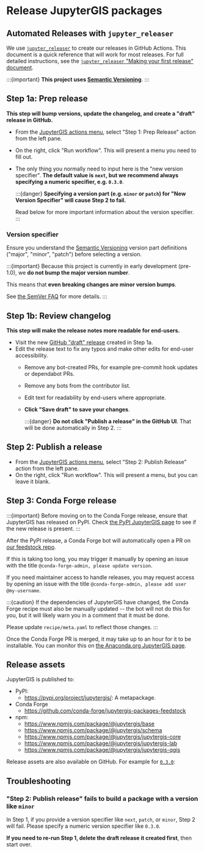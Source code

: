 # Release JupyterGIS packages

## Automated Releases with `jupyter_releaser`

We use [`jupyter_releaser`](https://jupyter-releaser.readthedocs.io/en/latest/) to
create our releases in GitHub Actions.
This document is a quick reference that will work for most releases.
For full detailed instructions, see the
[`jupyter_releaser` "Making your first release" document](https://jupyter-releaser.readthedocs.io/en/latest/get_started/making_release_from_repo.html).

:::{important}
**This project uses [Semantic Versioning](https://semver.org)**.
:::

## Step 1a: Prep release

**This step will bump versions, update the changelog, and create a "draft" release in
GitHub.**

* From the [JupyterGIS actions menu](https://github.com/geojupyter/jupytergis/actions),
  select "Step 1: Prep Release" action from the left pane.
* On the right, click "Run workflow". This will present a menu you need to fill out.
* The only thing you normally need to input here is the "new version specifier".
  **The default value is `next`, but we recommend always specifying a numeric specifier, e.g. `0.3.0`**.

  :::{danger}
  **Specifying a version part (e.g. `minor` or `patch`) for "New Version Specifier" will
  cause Step 2 to fail.**

  Read below for more important information about the version specifier.
  :::

### Version specifier

Ensure you understand the [Semantic Versioning](https://semver.org) version part
definitions ("major", "minor", "patch") before selecting a version.

:::{important}
Because this project is currently in early development (pre-1.0), we **do not bump the
major version number**.

This means that **even breaking changes are minor version bumps**.

See [the SemVer FAQ](https://semver.org/#how-should-i-deal-with-revisions-in-the-0yz-initial-development-phase) for more details.
:::

## Step 1b: Review changelog

**This step will make the release notes more readable for end-users.**

* Visit the new [GitHub "draft" release](https://github.com/geojupyter/jupytergis/releases) created in Step 1a.
* Edit the release text to fix any typos and make other edits for end-user
  accessibility.
  * Remove any bot-created PRs, for example pre-commit hook updates or dependabot PRs.
  * Remove any bots from the contributor list.
  * Edit text for readability by end-users where appropriate.
  * **Click "Save draft" to save your changes**.

    :::{danger}
    **Do not click "Publish a release" in the GitHub UI**.
    That will be done automatically in Step 2.
    :::

## Step 2: Publish a release

* From the [JupyterGIS actions menu](https://github.com/geojupyter/jupytergis/actions),
  select "Step 2: Publish Release" action from the left pane.
* On the right, click "Run workflow". This will present a menu, but you can leave it
  blank.


## Step 3: Conda Forge release

:::{important}
Before moving on to the Conda Forge release, ensure that JupyterGIS has released on PyPI.
Check [the PyPI JupyterGIS page](https://pypi.org/project/jupytergis/) to see if the new
release is present.
:::

After the PyPI release, a Conda Forge bot will automatically open a PR on
[our feedstock repo](https://github.com/conda-forge/jupytergis-packages-feedstock).

If this is taking too long, you may trigger it manually by opening an issue with the
title `@conda-forge-admin, please update version`.

If you need maintainer access to handle releases, you may request access by opening an
issue with the title `@conda-forge-admin, please add user @my-username`.

:::{caution}
If the dependencies of JupyterGIS have changed, the Conda Forge recipe must also be
manually updated -- the bot will not do this for you, but it will likely warn you in a
comment that it must be done.

Please update `recipe/meta.yaml` to reflect those changes.
:::

Once the Conda Forge PR is merged, it may take up to an hour for it to be installable.
You can monitor this on
[the Anaconda.org JupyterGIS page](https://anaconda.org/conda-forge/jupytergis/files).

## Release assets

JupyterGIS is published to:

- PyPI:
  - <https://pypi.org/project/jupytergis/>: A metapackage.
- Conda Forge
  - <https://github.com/conda-forge/jupytergis-packages-feedstock>
- npm:
  - <https://www.npmjs.com/package/@jupytergis/base>
  - <https://www.npmjs.com/package/@jupytergis/schema>
  - <https://www.npmjs.com/package/@jupytergis/jupytergis-core>
  - <https://www.npmjs.com/package/@jupytergis/jupytergis-lab>
  - <https://www.npmjs.com/package/@jupytergis/jupytergis-qgis>

Release assets are also available on GitHub. For example for
[`0.3.0`](https://github.com/geojupyter/jupytergis/releases/tag/v0.3.0):

## Troubleshooting

### "Step 2: Publish release" fails to build a package with a version like `minor`

In Step 1, if you provide a version specifier like `next`, `patch`, or `minor`, Step 2
will fail.
Please specify a numeric version specifier like `0.3.0`.

**If you need to re-run Step 1, delete the draft release it created first**, then start
over.
